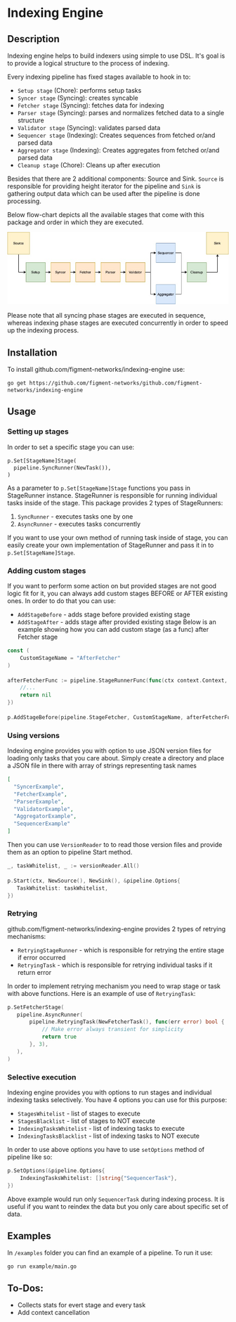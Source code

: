 # Indexing Engine

## Description
Indexing engine helps to build indexers using simple to use DSL. It's goal is to provide a logical structure to 
the process of indexing.

Every indexing pipeline has fixed stages available to hook in to:
* `Setup stage` (Chore): performs setup tasks
* `Syncer stage` (Syncing): creates syncable
* `Fetcher stage` (Syncing): fetches data for indexing
* `Parser stage` (Syncing): parses and normalizes fetched data to a single structure
* `Validator stage` (Syncing): validates parsed data 
* `Sequencer stage` (Indexing): Creates sequences from fetched or/and parsed data
* `Aggregator stage` (Indexing): Creates aggregates from fetched or/and parsed data
* `Cleanup stage` (Chore): Cleans up after execution

Besides that there are 2 additional components: Source and Sink.
`Source` is responsible for providing height iterator for the pipeline and `Sink` is gathering output data which can be used after the pipeline is done processing.

Below flow-chart depicts all the available stages that come with this package and order in which they are executed.

![indexing engine flow chart](/diagram.jpg)

Please note that all syncing phase stages are executed in sequence, whereas indexing phase stages are executed concurrently
in order to speed up the indexing process. 

## Installation

To install github.com/figment-networks/indexing-engine use:
```shell script
go get https://github.com/figment-networks/github.com/figment-networks/indexing-engine
```

## Usage

### Setting up stages
In order to set a specific stage you can use:
```shell script
p.Set[StageName]Stage(
  pipeline.SyncRunner(NewTask()),
)
```

As a parameter to `p.Set[StageName]Stage` functions you pass in StageRunner instance.
StageRunner is responsible for running individual tasks inside of the stage.
This package provides 2 types of StageRunners:
1. `SyncRunner` - executes tasks one by one
2. `AsyncRunner` - executes tasks concurrently

If you want to use your own method of running task inside of stage, you can easily
create your own implementation of StageRunner and pass it in to `p.Set[StageName]Stage`.

### Adding custom stages
If you want to perform some action on but provided stages are not good logic fit for it, you can always add
custom stages BEFORE or AFTER existing ones. In order to do that you can use:
* `AddStageBefore` - adds stage before provided existing stage
* `AddStageAfter` - adds stage after provided existing stage
Below is an example showing how you can add custom stage (as a func) after Fetcher stage
```go
const (
    CustomStageName = "AfterFetcher"
)

afterFetcherFunc := pipeline.StageRunnerFunc(func(ctx context.Context, p pipeline.Payload, f pipeline.TaskValidator) error {
    //...
    return nil
})

p.AddStageBefore(pipeline.StageFetcher, CustomStageName, afterFetcherFunc)
```

### Using versions
Indexing engine provides you with option to use JSON version files for loading only tasks that you care about.
Simply create a directory and place a JSON file in there with array of strings representing task names
```json
[
  "SyncerExample",
  "FetcherExample",
  "ParserExample",
  "ValidatorExample",
  "AggregatorExample",
  "SequencerExample"
]
```
 Then you can use `VersionReader` to to read those version files and provide them as an option to pipeline Start method.
 ```go
_, taskWhitelist, _ := versionReader.All()

p.Start(ctx, NewSource(), NewSink(), &pipeline.Options{
    TaskWhitelist: taskWhitelist,
})
``` 

 ### Retrying
 github.com/figment-networks/indexing-engine provides 2 types of retrying mechanisms:
 * `RetryingStageRunner` - which is responsible for retrying the entire stage if error occurred
 * `RetryingTask` - which is responsible for retrying individual tasks if it return error
 
 In order to implement retrying mechanism you need to wrap stage or task with above functions.
 Here is an example of use of `RetryingTask`:
 ```go
p.SetFetcherStage(
    pipeline.AsyncRunner(
        pipeline.RetryingTask(NewFetcherTask(), func(err error) bool {
            // Make error always transient for simplicity
            return true
        }, 3),
    ),
)
``` 

### Selective execution
Indexing engine provides you with options to run stages and individual indexing tasks selectively.
You have 4 options you can use for this purpose:
* `StagesWhitelist` - list of stages to execute
* `StagesBlacklist` - list of stages to NOT execute
* `IndexingTasksWhitelist` - list of indexing tasks to execute 
* `IndexingTasksBlacklist` - list of indexing tasks to NOT execute

In order to use above options you have to use `setOptions` method of pipeline like so:
```go
p.SetOptions(&pipeline.Options{
    IndexingTasksWhitelist: []string{"SequencerTask"},
})
```
Above example would run only `SequencerTask` during indexing process. It is useful if you want to reindex the data but you only care about specific set of data.

## Examples
In `/examples` folder you can find an example of a pipeline. To run it use:
```shell script
go run example/main.go
```

## To-Dos:
* Collects stats for evert stage and every task
* Add context cancellation